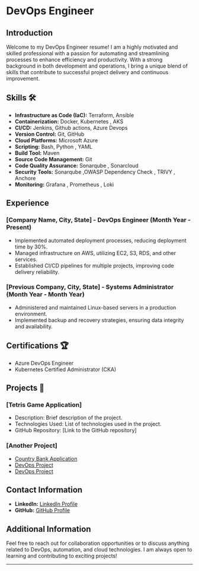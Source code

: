 # DevOps Engineer

## Introduction 
Welcome to my DevOps Engineer resume! I am a highly motivated and skilled professional with a passion for automating and streamlining processes to enhance efficiency and productivity. With a strong background in both development and operations, I bring a unique blend of skills that contribute to successful project delivery and continuous improvement.

## Skills 🛠️
- **Infrastructure as Code (IaC):** Terraform, Ansible 
- **Containerization:** Docker, Kubernetes , AKS 
- **CI/CD:** Jenkins, Github actions, Azure Devops 
- **Version Control:** Git, GitHub
- **Cloud Platforms:** Microsoft Azure
- **Scripting:** Bash, Python , YAML
- **Build Tool:** Maven
- **Source Code Management:** Git
- **Code Quality Assurance:** Sonarqube , Sonarcloud
- **Security Tools:** Sonarqube ,OWASP Dependency Check , TRIVY , Anchore
- **Monitoring:** Grafana , Prometheus , Loki

## Experience
### [Company Name, City, State] - DevOps Engineer (Month Year - Present)
- Implemented automated deployment processes, reducing deployment time by 30%.
- Managed infrastructure on AWS, utilizing EC2, S3, RDS, and other services.
- Established CI/CD pipelines for multiple projects, improving code delivery reliability.

### [Previous Company, City, State] - Systems Administrator (Month Year - Month Year)
- Administered and maintained Linux-based servers in a production environment.
- Implemented backup and recovery strategies, ensuring data integrity and availability.


## Certifications 🏆
- Azure DevOps Engineer
- Kubernetes Certified Administrator (CKA)

## Projects 🚧
### [Tetris Game Application]
- Description: Brief description of the project.
- Technologies Used: List of technologies used in the project.
- GitHub Repository: [Link to the GitHub repository]

### [Another Project]
- [Country Bank Application](https://github.com/Thirdeyevisions/CountryBankApplication.git_image.jpg)
- [DevOps Project](https://example.com/path/to/project_image.jpg)
- [DevOps Project](https://example.com/path/to/project_image.jpg)
## Contact Information
- **LinkedIn:** [LinkedIn Profile](https://www.linkedin.com/in/your-linkedin-profile)
- **GitHub:** [GitHub Profile](https://github.com/your-github-profile)

## Additional Information
Feel free to reach out for collaboration opportunities or to discuss anything related to DevOps, automation, and cloud technologies. I am always open to learning and contributing to exciting projects!

---
